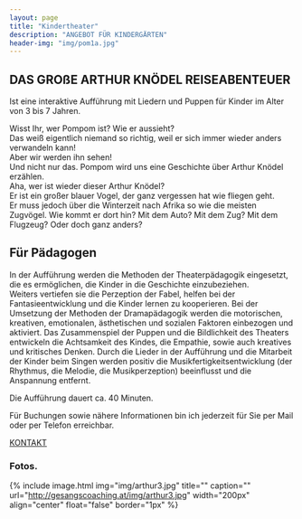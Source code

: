 ```yaml
---
layout: page
title: "Kindertheater"
description: "ANGEBOT FÜR KINDERGÄRTEN"
header-img: "img/pom1a.jpg"
---
```

## DAS GROßE ARTHUR KNÖDEL REISEABENTEUER

Ist eine interaktive Aufführung mit  Liedern und Puppen für Kinder im Alter von 3 bis 7 Jahren.<br>

Wisst Ihr, wer Pompom ist? Wie er aussieht? <br>
Das weiß eigentlich niemand so richtig, weil er sich immer wieder anders verwandeln kann! <br>
Aber wir werden ihn sehen! <br>
Und nicht nur das. Pompom wird uns eine Geschichte über Arthur Knödel erzählen. <br>
Aha, wer ist wieder dieser Arthur Knödel? <br>
Er ist ein großer blauer Vogel, der ganz vergessen hat wie fliegen geht. <br>
Er muss jedoch über die Winterzeit nach Afrika so wie die meisten Zugvögel. Wie kommt er dort hin? Mit dem Auto? Mit dem Zug? Mit dem Flugzeug? Oder doch ganz anders?

## Für Pädagogen
In  der Aufführung  werden  die Methoden  der  Theaterpädagogik eingesetzt, die  es  ermöglichen, die Kinder  in  die  Geschichte  einzubeziehen. <br>
Weiters  vertiefen  sie  die Perzeption  der  Fabel,  helfen  bei der Fantasieentwicklung und die Kinder lernen zu kooperieren. Bei der Umsetzung der Methoden der  Dramapädagogik  werden  die motorischen,  kreativen, emotionalen,  ästhetischen  und  sozialen Faktoren einbezogen und aktiviert. 
Das Zusammenspiel der Puppen und die Bildlichkeit des Theaters entwickeln die Achtsamkeit des Kindes, die Empathie, sowie auch kreatives und kritisches Denken.  Durch die Lieder in der Aufführung und die Mitarbeit der Kinder beim Singen werden positiv die Musikfertigkeitsentwicklung  (der  Rhythmus, die  Melodie, die  Musikperzeption)  beeinflusst  und  die Anspannung entfernt. 

Die Aufführung dauert ca. 40 Minuten.  

Für Buchungen sowie nähere Informationen bin ich jederzeit für Sie per Mail oder per Telefon erreichbar.

[KONTAKT](http://gesangscoaching.at/contact/)

### Fotos.

{% include image.html
  img="img/arthur3.jpg"
  title=""
  caption=""
  url="http://gesangscoaching.at/img/arthur3.jpg"
  width="200px"
  align="center"
  float="false"
  border="1px"
%}
